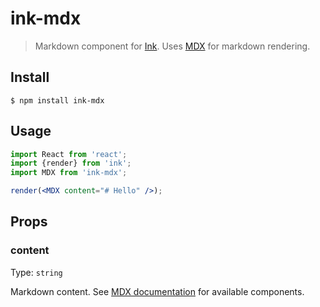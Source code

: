 # ink-mdx

> Markdown component for [Ink](https://github.com/vadimdemedes/ink). Uses [MDX](https://mdxjs.com/) for markdown rendering.

## Install

```
$ npm install ink-mdx
```

## Usage

```jsx
import React from 'react';
import {render} from 'ink';
import MDX from 'ink-mdx';

render(<MDX content="# Hello" />);
```

## Props

### content

Type: `string`<br>

Markdown content. See [MDX documentation](https://mdxjs.com/table-of-components) for available components.
